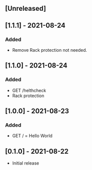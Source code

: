 ## [Unreleased]

## [1.1.1] - 2021-08-24

### Added
- Remove Rack protection not needed.

## [1.1.0] - 2021-08-24

### Added
- GET /helthcheck
- Rack protection

## [1.0.0] - 2021-08-23

### Added
- GET / = Hello World

## [0.1.0] - 2021-08-22

- Initial release

